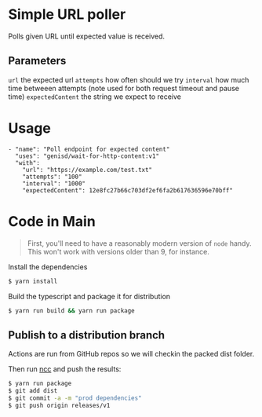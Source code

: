 
# Simple URL poller

Polls given URL until expected value is received.

## Parameters
`url` the expected url
`attempts` how often should we try
`interval` how much time betweeen attempts (note used for both request timeout and pause time)
`expectedContent` the string we expect to receive

# Usage

```
- "name": "Poll endpoint for expected content"
  "uses": "genisd/wait-for-http-content:v1"
  "with":
    "url": "https://example.com/test.txt"
    "attempts": "100"
    "interval": "1000"
    "expectedContent": 12e8fc27b66c703df2ef6fa2b617636596e70bff"
```


# Code in Main

> First, you'll need to have a reasonably modern version of `node` handy. This won't work with versions older than 9, for instance.

Install the dependencies
```bash
$ yarn install
```

Build the typescript and package it for distribution
```bash
$ yarn run build && yarn run package
```

## Publish to a distribution branch

Actions are run from GitHub repos so we will checkin the packed dist folder.

Then run [ncc](https://github.com/zeit/ncc) and push the results:
```bash
$ yarn run package
$ git add dist
$ git commit -a -m "prod dependencies"
$ git push origin releases/v1
```
